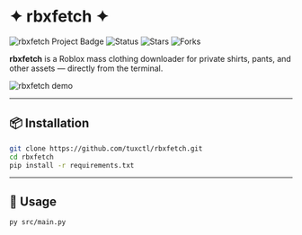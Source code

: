 # ✦ rbxfetch ✦

![rbxfetch Project Badge](https://img.shields.io/badge/Project-rbxfetch-blueviolet?style=for-the-badge&logo=python&logoColor=white)
![Status](https://img.shields.io/badge/Status-Active-brightgreen?style=for-the-badge&logo=appveyor)
![Stars](https://img.shields.io/github/stars/tuxctl/rbxfetch?style=for-the-badge&color=gold)
![Forks](https://img.shields.io/github/forks/tuxctl/rbxfetch?style=for-the-badge&color=lightgray)

**rbxfetch** is a Roblox mass clothing downloader for private shirts, pants, and other assets — directly from the terminal.  

![rbxfetch demo](https://files.catbox.moe/q9wn0w.gif)

---

## 📦 Installation

```bash
git clone https://github.com/tuxctl/rbxfetch.git
cd rbxfetch
pip install -r requirements.txt
```

---

## 🚀 Usage

```bash
py src/main.py
```
